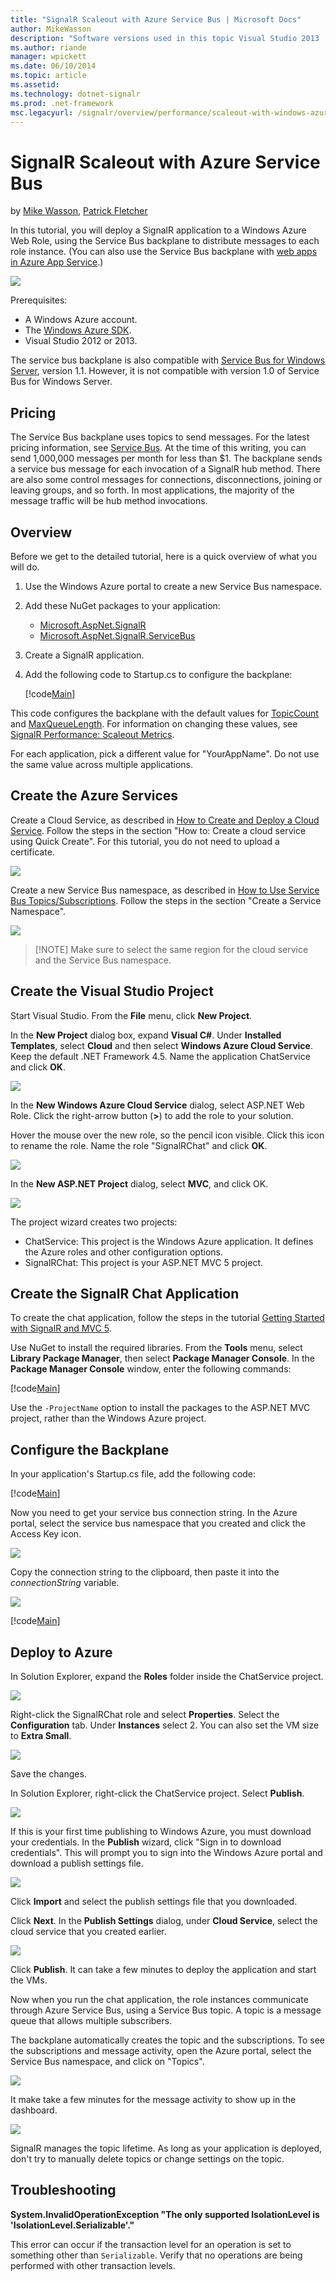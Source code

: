 ```yaml
---
title: "SignalR Scaleout with Azure Service Bus | Microsoft Docs"
author: MikeWasson
description: "Software versions used in this topic Visual Studio 2013 .NET 4.5 SignalR version 2 Previous versions of this topic For the SignalR 1.x version of this topic,..."
ms.author: riande
manager: wpickett
ms.date: 06/10/2014
ms.topic: article
ms.assetid: 
ms.technology: dotnet-signalr
ms.prod: .net-framework
msc.legacyurl: /signalr/overview/performance/scaleout-with-windows-azure-service-bus
---
```

SignalR Scaleout with Azure Service Bus
====================
by [Mike Wasson](https://github.com/MikeWasson), [Patrick Fletcher](https://github.com/pfletcher)

In this tutorial, you will deploy a SignalR application to a Windows Azure Web Role, using the Service Bus backplane to distribute messages to each role instance. (You can also use the Service Bus backplane with [web apps in Azure App Service](https://www.windowsazure.com/en-us/manage/services/web-sites).)

![](scaleout-with-windows-azure-service-bus/_static/image1.png)

Prerequisites:

- A Windows Azure account.
- The [Windows Azure SDK](https://go.microsoft.com/fwlink/?linkid=254364&amp;clcid=0x409).
- Visual Studio 2012 or 2013.

The service bus backplane is also compatible with [Service Bus for Windows Server](https://msdn.microsoft.com/en-us/library/windowsazure/dn282144.aspx), version 1.1. However, it is not compatible with version 1.0 of Service Bus for Windows Server.

## Pricing

The Service Bus backplane uses topics to send messages. For the latest pricing information, see [Service Bus](https://www.windowsazure.com/en-us/pricing/details/service-bus/). At the time of this writing, you can send 1,000,000 messages per month for less than $1. The backplane sends a service bus message for each invocation of a SignalR hub method. There are also some control messages for connections, disconnections, joining or leaving groups, and so forth. In most applications, the majority of the message traffic will be hub method invocations.

## Overview

Before we get to the detailed tutorial, here is a quick overview of what you will do.

1. Use the Windows Azure portal to create a new Service Bus namespace.
2. Add these NuGet packages to your application: 

    - [Microsoft.AspNet.SignalR](http://nuget.org/packages/Microsoft.AspNet.SignalR)
    - [Microsoft.AspNet.SignalR.ServiceBus](http://www.nuget.org/packages/SignalR.WindowsAzureServiceBus)
3. Create a SignalR application.
4. Add the following code to Startup.cs to configure the backplane: 

    [!code[Main](scaleout-with-windows-azure-service-bus/samples/sample1.xml)]

This code configures the backplane with the default values for [TopicCount](https://msdn.microsoft.com/en-us/library/microsoft.aspnet.signalr.servicebusscaleoutconfiguration.topiccount(v=vs.118).aspx) and [MaxQueueLength](https://msdn.microsoft.com/en-us/library/microsoft.aspnet.signalr.messaging.scaleoutconfiguration.maxqueuelength(v=vs.118).aspx). For information on changing these values, see [SignalR Performance: Scaleout Metrics](signalr-performance.md).

For each application, pick a different value for "YourAppName". Do not use the same value across multiple applications.

## Create the Azure Services

Create a Cloud Service, as described in [How to Create and Deploy a Cloud Service](https://www.windowsazure.com/en-us/manage/services/cloud-services/how-to-create-and-deploy-a-cloud-service/#quick). Follow the steps in the section "How to: Create a cloud service using Quick Create". For this tutorial, you do not need to upload a certificate.

![](scaleout-with-windows-azure-service-bus/_static/image2.png)

Create a new Service Bus namespace, as described in [How to Use Service Bus Topics/Subscriptions](https://www.windowsazure.com/en-us/develop/net/how-to-guides/service-bus-topics/ "How to Use Service Bus Topics/Subscriptions"). Follow the steps in the section "Create a Service Namespace".

![](scaleout-with-windows-azure-service-bus/_static/image3.png)

> [!NOTE] Make sure to select the same region for the cloud service and the Service Bus namespace.


## Create the Visual Studio Project

Start Visual Studio. From the **File** menu, click **New Project**.

In the **New Project** dialog box, expand **Visual C#**. Under **Installed Templates**, select **Cloud** and then select **Windows Azure Cloud Service**. Keep the default .NET Framework 4.5. Name the application ChatService and click **OK**.

![](scaleout-with-windows-azure-service-bus/_static/image4.png)

In the **New Windows Azure Cloud Service** dialog, select ASP.NET Web Role. Click the right-arrow button (**&gt;**) to add the role to your solution.

Hover the mouse over the new role, so the pencil icon visible. Click this icon to rename the role. Name the role "SignalRChat" and click **OK**.

![](scaleout-with-windows-azure-service-bus/_static/image5.png)

In the **New ASP.NET Project** dialog, select **MVC**, and click OK.

![](scaleout-with-windows-azure-service-bus/_static/image6.png)

The project wizard creates two projects:

- ChatService: This project is the Windows Azure application. It defines the Azure roles and other configuration options.
- SignalRChat: This project is your ASP.NET MVC 5 project.

## Create the SignalR Chat Application

To create the chat application, follow the steps in the tutorial [Getting Started with SignalR and MVC 5](../getting-started/tutorial-getting-started-with-signalr-and-mvc.md).

Use NuGet to install the required libraries. From the **Tools** menu, select **Library Package Manager**, then select **Package Manager Console**. In the **Package Manager Console** window, enter the following commands:

[!code[Main](scaleout-with-windows-azure-service-bus/samples/sample2.xml)]

Use the `-ProjectName` option to install the packages to the ASP.NET MVC project, rather than the Windows Azure project.

## Configure the Backplane

In your application's Startup.cs file, add the following code:

[!code[Main](scaleout-with-windows-azure-service-bus/samples/sample3.xml)]

Now you need to get your service bus connection string. In the Azure portal, select the service bus namespace that you created and click the Access Key icon.

![](scaleout-with-windows-azure-service-bus/_static/image7.png)

Copy the connection string to the clipboard, then paste it into the *connectionString* variable.

![](scaleout-with-windows-azure-service-bus/_static/image8.png)

[!code[Main](scaleout-with-windows-azure-service-bus/samples/sample4.xml)]

## Deploy to Azure

In Solution Explorer, expand the **Roles** folder inside the ChatService project.

![](scaleout-with-windows-azure-service-bus/_static/image9.png)

Right-click the SignalRChat role and select **Properties**. Select the **Configuration** tab. Under **Instances** select 2. You can also set the VM size to **Extra Small**.

![](scaleout-with-windows-azure-service-bus/_static/image10.png)

Save the changes.

In Solution Explorer, right-click the ChatService project. Select **Publish**.

![](scaleout-with-windows-azure-service-bus/_static/image11.png)

If this is your first time publishing to Windows Azure, you must download your credentials. In the **Publish** wizard, click "Sign in to download credentials". This will prompt you to sign into the Windows Azure portal and download a publish settings file.

![](scaleout-with-windows-azure-service-bus/_static/image12.png)

Click **Import** and select the publish settings file that you downloaded.

Click **Next**. In the **Publish Settings** dialog, under **Cloud Service**, select the cloud service that you created earlier.

![](scaleout-with-windows-azure-service-bus/_static/image13.png)

Click **Publish**. It can take a few minutes to deploy the application and start the VMs.

Now when you run the chat application, the role instances communicate through Azure Service Bus, using a Service Bus topic. A topic is a message queue that allows multiple subscribers.

The backplane automatically creates the topic and the subscriptions. To see the subscriptions and message activity, open the Azure portal, select the Service Bus namespace, and click on "Topics".

![](scaleout-with-windows-azure-service-bus/_static/image14.png)

It make take a few minutes for the message activity to show up in the dashboard.

![](scaleout-with-windows-azure-service-bus/_static/image15.png)

SignalR manages the topic lifetime. As long as your application is deployed, don't try to manually delete topics or change settings on the topic.

## Troubleshooting

**System.InvalidOperationException "The only supported IsolationLevel is 'IsolationLevel.Serializable'."**

This error can occur if the transaction level for an operation is set to something other than `Serializable`. Verify that no operations are being performed with other transaction levels.
